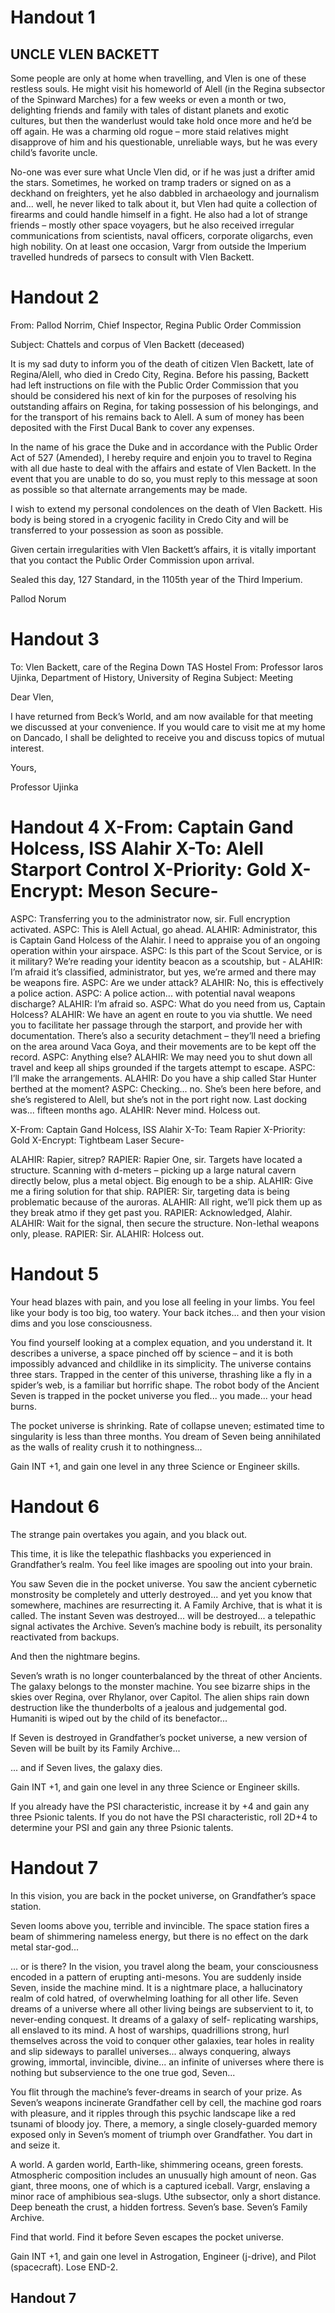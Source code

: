 
# Handout 1

## UNCLE VLEN BACKETT

Some people are only at home when travelling, and Vlen is one of these restless souls. He might visit his homeworld of Alell (in the Regina subsector of the Spinward Marches) for a few weeks or even a month or two, delighting friends and family with tales of distant planets and exotic cultures, but then the wanderlust would take hold once more and he’d be off again. He was a charming old rogue – more staid relatives might disapprove of him and his questionable, unreliable ways, but he was every child’s favorite uncle.

No-one was ever sure what Uncle Vlen did, or if he was just a drifter amid the stars. Sometimes, he worked on tramp traders or signed on as a deckhand on freighters, yet he also dabbled in archaeology and journalism and... well, he never liked to talk about it, but Vlen had quite a collection of firearms and could handle himself in a fight. He also had a lot of strange friends – mostly other space voyagers, but he also received irregular communications from scientists, naval officers, corporate oligarchs, even high nobility. On at least one occasion, Vargr from outside the Imperium travelled hundreds of parsecs to consult with Vlen Backett.

# Handout 2

From: Pallod Norrim, Chief Inspector, Regina Public Order Commission

Subject: Chattels and corpus of Vlen Backett (deceased)

It is my sad duty to inform you of the death of citizen Vlen Backett, late of Regina/Alell, who died in Credo City, Regina. Before his passing, Backett had left instructions on file with the Public Order Commission that you should be considered his next of kin for the purposes of resolving his outstanding affairs on Regina, for taking possession of his belongings, and for the transport of his remains back to Alell. A sum of money has been deposited with the First Ducal Bank to cover any expenses.

In the name of his grace the Duke and in accordance with the Public Order Act of 527 (Amended), I hereby require and enjoin you to travel to Regina with all due haste to deal with the affairs and estate of Vlen Backett. In the event that you are unable to do so, you must reply to this message at soon as possible so that alternate arrangements may be made.

I wish to extend my personal condolences on the death of Vlen Backett. His body is being stored in a cryogenic facility in Credo City and will be transferred to your possession as soon as possible.

Given certain irregularities with Vlen Backett’s affairs, it is vitally important that you contact the Public Order Commission upon arrival.

Sealed this day, 127 Standard, in the 1105th year of the Third Imperium.

Pallod Norum

# Handout 3

To: Vlen Backett, care of the Regina Down TAS Hostel From: Professor Iaros Ujinka, Department of History, University of Regina Subject: Meeting

Dear Vlen,

I have returned from Beck’s World, and am now available for that meeting we discussed at your convenience. If you would care to visit me at my home on Dancado, I shall be delighted to receive you and discuss topics of mutual interest.

Yours,

Professor Ujinka

# Handout 4 X-From: Captain Gand Holcess, ISS Alahir X-To: Alell Starport Control X-Priority: Gold X-Encrypt: Meson Secure-

ASPC: Transferring you to the administrator now, sir. Full encryption activated. ASPC: This is Alell Actual, go ahead. ALAHIR: Administrator, this is Captain Gand Holcess of the Alahir. I need to appraise you of an ongoing operation within your airspace. ASPC: Is this part of the Scout Service, or is it military? We’re reading your identity beacon as a scoutship, but - ALAHIR: I’m afraid it’s classified, administrator, but yes, we’re armed and there may be weapons fire. ASPC: Are we under attack? ALAHIR: No, this is effectively a police action. ASPC: A police action... with potential naval weapons discharge? ALAHIR: I’m afraid so. ASPC: What do you need from us, Captain Holcess? ALAHIR: We have an agent en route to you via shuttle. We need you to facilitate her passage through the starport, and provide her with documentation. There’s also a security detachment – they’ll need a briefing on the area around Vaca Goya, and their movements are to be kept off the record. ASPC: Anything else? ALAHIR: We may need you to shut down all travel and keep all ships grounded if the targets attempt to escape. ASPC: I’ll make the arrangements. ALAHIR: Do you have a ship called Star Hunter berthed at the moment? ASPC: Checking... no. She’s been here before, and she’s registered to Alell, but she’s not in the port right now. Last docking was... fifteen months ago. ALAHIR: Never mind. Holcess out.

X-From: Captain Gand Holcess, ISS Alahir X-To: Team Rapier X-Priority: Gold X-Encrypt: Tightbeam Laser Secure-

ALAHIR: Rapier, sitrep? RAPIER: Rapier One, sir. Targets have located a structure. Scanning with d-meters – picking up a large natural cavern directly below, plus a metal object. Big enough to be a ship. ALAHIR: Give me a firing solution for that ship. RAPIER: Sir, targeting data is being problematic because of the auroras. ALAHIR: All right, we’ll pick them up as they break atmo if they get past you. RAPIER: Acknowledged, Alahir. ALAHIR: Wait for the signal, then secure the structure. Non-lethal weapons only, please. RAPIER: Sir. ALAHIR: Holcess out.

# Handout 5

Your head blazes with pain, and you lose all feeling in your limbs. You feel like your body is too big, too watery. Your back itches... and then your vision dims and you lose consciousness.

You find yourself looking at a complex equation, and you understand it. It describes a universe, a space pinched off by science – and it is both impossibly advanced and childlike in its simplicity. The universe contains three stars. Trapped in the center of this universe, thrashing like a fly in a spider’s web, is a familiar but horrific shape. The robot body of the Ancient Seven is trapped in the pocket universe you fled... you made... your head burns.

The pocket universe is shrinking. Rate of collapse uneven; estimated time to singularity is less than three months. You dream of Seven being annihilated as the walls of reality crush it to nothingness...

Gain INT +1, and gain one level in any three Science or Engineer skills.

# Handout 6

The strange pain overtakes you again, and you black out.

This time, it is like the telepathic flashbacks you experienced in Grandfather’s realm. You feel like images are spooling out into your brain.

You saw Seven die in the pocket universe. You saw the ancient cybernetic monstrosity be completely and utterly destroyed... and yet you know that somewhere, machines are resurrecting it. A Family Archive, that is what it is called. The instant Seven was destroyed... will be destroyed... a telepathic signal activates the Archive. Seven’s machine body is rebuilt, its personality reactivated from backups.

And then the nightmare begins.

Seven’s wrath is no longer counterbalanced by the threat of other Ancients. The galaxy belongs to the monster machine. You see bizarre ships in the skies over Regina, over Rhylanor, over Capitol. The alien ships rain down destruction like the thunderbolts of a jealous and judgemental god. Humaniti is wiped out by the child of its benefactor...

If Seven is destroyed in Grandfather’s pocket universe, a new version of Seven will be built by its Family Archive...

... and if Seven lives, the galaxy dies.

Gain INT +1, and gain one level in any three Science or Engineer skills.

If you already have the PSI characteristic, increase it by +4 and gain any three Psionic talents. If you do not have the PSI characteristic, roll 2D+4 to determine your PSI and gain any three Psionic talents.

# Handout 7

In this vision, you are back in the pocket universe, on Grandfather’s space station.

Seven looms above you, terrible and invincible. The space station fires a beam of shimmering nameless energy, but there is no effect on the dark metal star-god...

... or is there? In the vision, you travel along the beam, your consciousness encoded in a pattern of erupting anti-mesons. You are suddenly inside Seven, inside the machine mind. It is a nightmare place, a hallucinatory realm of cold hatred, of overwhelming loathing for all other life. Seven dreams of a universe where all other living beings are subservient to it, to never-ending conquest. It dreams of a galaxy of self- replicating warships, all enslaved to its mind. A host of warships, quadrillions strong, hurl themselves across the void to conquer other galaxies, tear holes in reality and slip sideways to parallel universes... always conquering, always growing, immortal, invincible, divine... an infinite of universes where there is nothing but subservience to the one true god, Seven...

You flit through the machine’s fever-dreams in search of your prize. As Seven’s weapons incinerate Grandfather cell by cell, the machine god roars with pleasure, and it ripples through this psychic landscape like a red tsunami of bloody joy. There, a memory, a single closely-guarded memory exposed only in Seven’s moment of triumph over Grandfather. You dart in and seize it.

A world. A garden world, Earth-like, shimmering oceans, green forests. Atmospheric composition includes an unusually high amount of neon. Gas giant, three moons, one of which is a captured iceball. Vargr, enslaving a minor race of amphibious sea-slugs. Uthe subsector, only a short distance. Deep beneath the crust, a hidden fortress. Seven’s base. Seven’s Family Archive.

Find that world. Find it before Seven escapes the pocket universe.

Gain INT +1, and gain one level in Astrogation, Engineer (j-drive), and Pilot (spacecraft). Lose END-2.

## Handout 7
